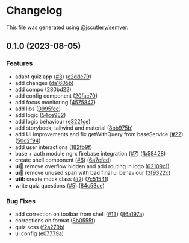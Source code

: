 # Changelog

This file was generated using [@jscutlery/semver](https://github.com/jscutlery/semver).

## 0.1.0 (2023-08-05)


### Features

* adapt quiz app ([#3](https://github.com/rime-dev/ngx-rime/issues/3)) ([e2dde79](https://github.com/rime-dev/ngx-rime/commit/e2dde7968323fe8c958a985035d76eeae14f594d))
* add changes ([da1605b](https://github.com/rime-dev/ngx-rime/commit/da1605b36bf3b045d8298af3b8b47181bbb3c27d))
* add compo ([280bd22](https://github.com/rime-dev/ngx-rime/commit/280bd22723b1a76f86ceb9c03505f40dcb0e4060))
* add config component ([20fac70](https://github.com/rime-dev/ngx-rime/commit/20fac706da1a949d9e7eaf3c753cfdd47db18ed0))
* add focus monitoring ([4575847](https://github.com/rime-dev/ngx-rime/commit/457584798dee61eb1510b951957f312313fdaa2e))
* add libs ([0995fcc](https://github.com/rime-dev/ngx-rime/commit/0995fccccfac2177f84dbdcc7ba858aa79265f62))
* add logic ([54ce982](https://github.com/rime-dev/ngx-rime/commit/54ce982795812793f91609f8fa200bbb558b898f))
* add logic behaviour ([e3221ce](https://github.com/rime-dev/ngx-rime/commit/e3221ce25d499d5affe75aadada2c5cd8eb88975))
* add storybook, tailwind and material ([8bb975b](https://github.com/rime-dev/ngx-rime/commit/8bb975bb4871312f99ebf5fa93096a2c0847a383))
* add UI improvements and fix getWithQuery from baseService ([#22](https://github.com/rime-dev/ngx-rime/issues/22)) ([50d2f94](https://github.com/rime-dev/ngx-rime/commit/50d2f94170734a8b51ae2c776fde2110076248d2))
* add user interactions ([182fb9f](https://github.com/rime-dev/ngx-rime/commit/182fb9f463207ce3835df67f7021ab776f7742b9))
* base + auth module ngrx firebase integration ([#7](https://github.com/rime-dev/ngx-rime/issues/7)) ([fb58428](https://github.com/rime-dev/ngx-rime/commit/fb58428a9daf0baa02f496174107031d12233721))
* create shell component ([#6](https://github.com/rime-dev/ngx-rime/issues/6)) ([6a7efcd](https://github.com/rime-dev/ngx-rime/commit/6a7efcd86ba745898c9a41b0a3a102b70b783a4e))
* **ui:shell:** remove overflow hidden and add routing in logo ([62109c1](https://github.com/rime-dev/ngx-rime/commit/62109c11e2c783b174b7afc64d86c10088fb60da))
* **ui:shell:** remove unused span with bad final ui behaviour ([3f9322c](https://github.com/rime-dev/ngx-rime/commit/3f9322c07ca4c24afcc63af0a4433c628499085e))
* **util:** create mock class ([#2](https://github.com/rime-dev/ngx-rime/issues/2)) ([7c51541](https://github.com/rime-dev/ngx-rime/commit/7c515414d7c09fd6d6076d867cef7616b3f60b5c))
* write quiz questions ([#5](https://github.com/rime-dev/ngx-rime/issues/5)) ([84c53ce](https://github.com/rime-dev/ngx-rime/commit/84c53cead980aec8e8c8c3381dc3583b3034ad50))


### Bug Fixes

* add correction on toolbar from shell ([#13](https://github.com/rime-dev/ngx-rime/issues/13)) ([86a197a](https://github.com/rime-dev/ngx-rime/commit/86a197a1fb3bce5f82c72887dc42a1332cec5170))
* corrections on format ([8b0555f](https://github.com/rime-dev/ngx-rime/commit/8b0555f6fe8d82b0a2aac11ecebe680520b84ef6))
* quiz scss ([f2a279b](https://github.com/rime-dev/ngx-rime/commit/f2a279bf26f6e8f6e7519b065b60d614a0294d43))
* ui config ([e07779a](https://github.com/rime-dev/ngx-rime/commit/e07779a3958027b3abe8dcbe1cedce7d973cb0ca))
